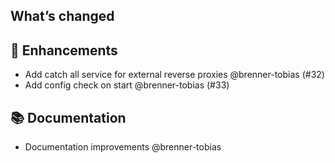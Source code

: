 ## What’s changed
## 🚀 Enhancements

- Add catch all service for external reverse proxies @brenner-tobias (#32)
- Add config check on start @brenner-tobias (#33)

## 📚 Documentation

- Documentation improvements @brenner-tobias